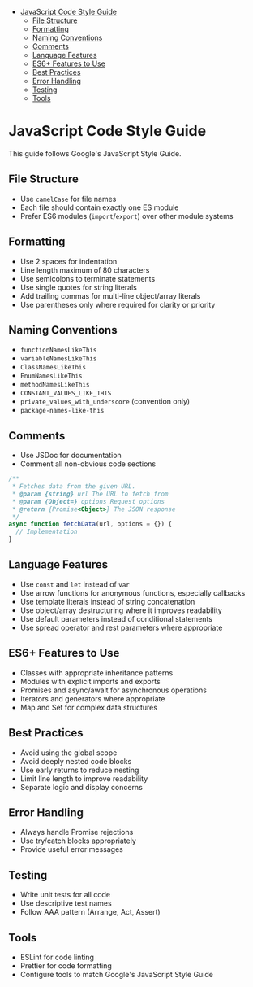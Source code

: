 <!-- START doctoc generated TOC please keep comment here to allow auto update -->
<!-- DON'T EDIT THIS SECTION, INSTEAD RE-RUN doctoc TO UPDATE -->

- [JavaScript Code Style Guide](#javascript-code-style-guide)
  - [File Structure](#file-structure)
  - [Formatting](#formatting)
  - [Naming Conventions](#naming-conventions)
  - [Comments](#comments)
  - [Language Features](#language-features)
  - [ES6+ Features to Use](#es6-features-to-use)
  - [Best Practices](#best-practices)
  - [Error Handling](#error-handling)
  - [Testing](#testing)
  - [Tools](#tools)

<!-- END doctoc generated TOC please keep comment here to allow auto update -->

# JavaScript Code Style Guide

This guide follows Google's JavaScript Style Guide.

## File Structure

- Use `camelCase` for file names
- Each file should contain exactly one ES module
- Prefer ES6 modules (`import`/`export`) over other module systems

## Formatting

- Use 2 spaces for indentation
- Line length maximum of 80 characters
- Use semicolons to terminate statements
- Use single quotes for string literals
- Add trailing commas for multi-line object/array literals
- Use parentheses only where required for clarity or priority

## Naming Conventions

- `functionNamesLikeThis`
- `variableNamesLikeThis`
- `ClassNamesLikeThis`
- `EnumNamesLikeThis`
- `methodNamesLikeThis`
- `CONSTANT_VALUES_LIKE_THIS`
- `private_values_with_underscore` (convention only)
- `package-names-like-this`

## Comments

- Use JSDoc for documentation
- Comment all non-obvious code sections

```javascript
/**
 * Fetches data from the given URL.
 * @param {string} url The URL to fetch from
 * @param {Object=} options Request options
 * @return {Promise<Object>} The JSON response
 */
async function fetchData(url, options = {}) {
  // Implementation
}
```

## Language Features

- Use `const` and `let` instead of `var`
- Use arrow functions for anonymous functions, especially callbacks
- Use template literals instead of string concatenation
- Use object/array destructuring where it improves readability
- Use default parameters instead of conditional statements
- Use spread operator and rest parameters where appropriate

## ES6+ Features to Use

- Classes with appropriate inheritance patterns
- Modules with explicit imports and exports
- Promises and async/await for asynchronous operations
- Iterators and generators where appropriate
- Map and Set for complex data structures

## Best Practices

- Avoid using the global scope
- Avoid deeply nested code blocks
- Use early returns to reduce nesting
- Limit line length to improve readability
- Separate logic and display concerns

## Error Handling

- Always handle Promise rejections
- Use try/catch blocks appropriately
- Provide useful error messages

## Testing

- Write unit tests for all code
- Use descriptive test names
- Follow AAA pattern (Arrange, Act, Assert)

## Tools

- ESLint for code linting
- Prettier for code formatting
- Configure tools to match Google's JavaScript Style Guide
